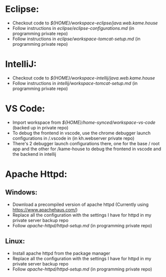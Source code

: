 # Eclipse:

* Checkout code to *${HOME}/workspace-eclipse/java.web.kame.house*
* Follow instructions in *eclipse/eclipse-configurations.md* (in programming private repo)
* Follow instructions in *eclipse/workspace-tomcat-setup.md* (in programming private repo)

# IntelliJ:

* Checkout code to *${HOME}/workspace-intellij/java.web.kame.house*
* Follow instructions in *intellij/workspace-tomcat-setup.md* (in programming private repo)

# VS Code:

* Import workspace from *${HOME}/home-synced/workspace-vs-code* (backed up in private repo)
* To debug the frontend in vscode, use the chrome debugger launch configurations in /.vscode in (in kh.webserver private repo)
* There's 2 debugger launch configurations there, one for the base / root app and the other for /kame-house to debug the frontend in vscode and the backend in intellij

# Apache Httpd:

## Windows:

* Download a precompiled version of apache httpd (Currently using https://www.apachehaus.com/)
* Replace all the configuration with the settings I have for httpd in my private server backup repo
* Follow *apache-httpd/httpd-setup.md* (in programming private repo)

## Linux:

* Install apache httpd from the package manager
* Replace all the configuration with the settings I have for httpd in my private server backup repo
* Follow *apache-httpd/httpd-setup.md* (in programming private repo)

